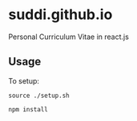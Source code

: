 # suddi.github.io

Personal Curriculum Vitae in react.js

## Usage

To setup:
````
source ./setup.sh

npm install
````

